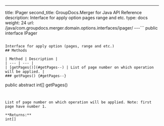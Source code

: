 ---
title: IPager
second_title: GroupDocs.Merger for Java API Reference
description:  Interface for apply option pages range and etc.
type: docs
weight: 24
url: /java/com.groupdocs.merger.domain.options.interfaces/ipager/
---```
public interface IPager
```

Interface for apply option (pages, range and etc.)
## Methods

| Method | Description |
| --- | --- |
| [getPages()](#getPages--) | List of page number on which operation will be applied. |
### getPages() {#getPages--}
```
public abstract int[] getPages()
```


List of page number on which operation will be applied. Note: first page have number 1.

**Returns:**
int[]
